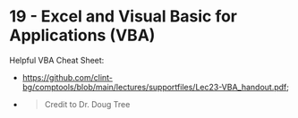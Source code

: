 # 19 - Excel and Visual Basic for Applications (VBA)
Helpful VBA Cheat Sheet: 
- https://github.com/clint-bg/comptools/blob/main/lectures/supportfiles/Lec23-VBA_handout.pdf; 
- > Credit to Dr. Doug Tree